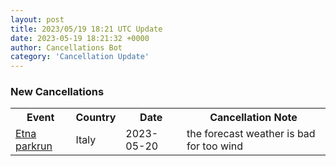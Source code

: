 ```yaml
---
layout: post
title: 2023/05/19 18:21 UTC Update
date: 2023-05-19 18:21:32 +0000
author: Cancellations Bot
category: 'Cancellation Update'
---
```


<h3>New Cancellations</h3>
<div class='hscrollable'>
<table style='width: 100%'>
    <tr>
        <th>Event</th>
        <th>Country</th>
        <th>Date</th>
        <th>Cancellation Note</th>
    </tr>
    <tr>
        <td><a href="https://www.parkrun.it/etna">Etna parkrun</a></td>
        <td>Italy</td>
        <td>2023-05-20</td>
        <td>the forecast weather is bad for too wind</td>
    </tr>
</table>
</div>
